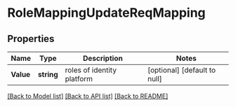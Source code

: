 # RoleMappingUpdateReqMapping

## Properties
Name | Type | Description | Notes
------------ | ------------- | ------------- | -------------
**Value** | **string** | roles of identity platform | [optional] [default to null]

[[Back to Model list]](../README.md#documentation-for-models) [[Back to API list]](../README.md#documentation-for-api-endpoints) [[Back to README]](../README.md)


